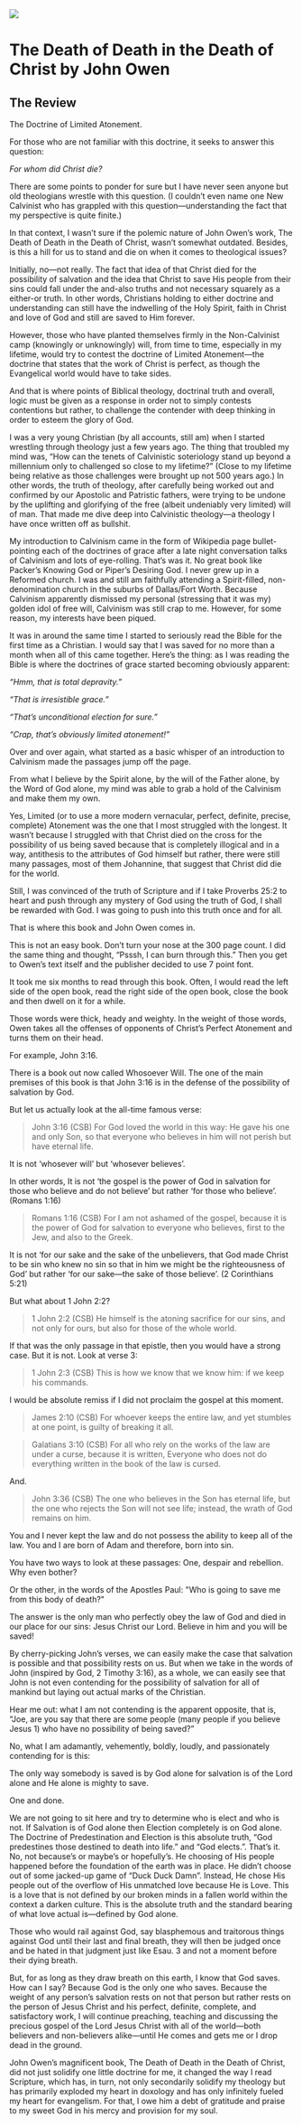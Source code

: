 <img class="intro-right" src="../images/book-death-of-death-owen.jpg">

# The Death of Death in the Death of Christ by John Owen

## The Review

The Doctrine of Limited Atonement.

For those who are not familiar with this doctrine, it seeks to answer this question:

*For whom did Christ die?*

There are some points to ponder for sure but I have never seen anyone but old theologians wrestle with this question. (I couldn’t even name one New Calvinist who has grappled with this question—understanding the fact that my perspective is quite finite.)

In that context, I wasn’t sure if the polemic nature of John Owen’s work, The Death of Death in the Death of Christ, wasn’t somewhat outdated. Besides, is this a hill for us to stand and die on when it comes to theological issues?

Initially, no—not really. The fact that idea of that Christ died for the possibility of salvation and the idea that Christ to save His people from their sins could fall under the and-also truths and not necessary squarely as a either-or truth. In other words, Christians holding to either doctrine and understanding can still have the indwelling of the Holy Spirit, faith in Christ and love of God and still are saved to Him forever.

However, those who have planted themselves firmly in the Non-Calvinist camp (knowingly or unknowingly) will, from time to time, especially in my lifetime, would try to contest the doctrine of Limited Atonement—the doctrine that states that the work of Christ is perfect, as though the Evangelical world would have to take sides.

And that is where points of Biblical theology, doctrinal truth and overall, logic must be given as a response in order not to simply contests contentions but rather, to challenge the contender with deep thinking in order to esteem the glory of God.

I was a very young Christian (by all accounts, still am) when I started wrestling through theology just a few years ago. The thing that troubled my mind was, “How can the tenets of Calvinistic soteriology stand up beyond a millennium only to challenged so close to my lifetime?” (Close to my lifetime being relative as those challenges were brought up not 500 years ago.) In other words, the truth of theology, after carefully being worked out and confirmed by our Apostolic and Patristic fathers, were trying to be undone by the uplifting and glorifying of the free (albeit undeniably very limited) will of man. That made me dive deep into Calvinistic theology—a theology I have once written off as bullshit.

My introduction to Calvinism came in the form of Wikipedia page bullet-pointing each of the doctrines of grace after a late night conversation talks of Calvinism and lots of eye-rolling. That’s was it. No great book like Packer’s Knowing God or Piper’s Desiring God. I never grew up in a Reformed church. I was and still am faithfully attending a Spirit-filled, non-denomination church in the suburbs of Dallas/Fort Worth. Because Calvinism apparently dismissed my personal (stressing that it was my) golden idol of free will, Calvinism was still crap to me. However, for some reason, my interests have been piqued.

It was in around the same time I started to seriously read the Bible for the first time as a Christian. I would say that I was saved for no more than a month when all of this came together. Here’s the thing: as I was reading the Bible is where the doctrines of grace started becoming obviously apparent:

*“Hmm, that is total depravity.”*

*“That is irresistible grace.”*

*“That’s unconditional election for sure.”*

*“Crap, that’s obviously limited atonement!”*

Over and over again, what started as a basic whisper of an introduction to Calvinism made the passages jump off the page.

From what I believe by the Spirit alone, by the will of the Father alone, by the Word of God alone, my mind was able to grab a hold of the Calvinism and make them my own.

Yes, Limited (or to use a more modern vernacular, perfect, definite, precise, complete) Atonement was the one that I most struggled with the longest. It wasn’t because I struggled with that Christ died on the cross for the possibility of us being saved because that is completely illogical and in a way, antithesis to the attributes of God himself but rather, there were still many passages, most of them Johannine, that suggest that Christ did die for the world.

Still, I was convinced of the truth of Scripture and if I take Proverbs 25:2 to heart and push through any mystery of God using the truth of God, I shall be rewarded with God. I was going to push into this truth once and for all.

That is where this book and John Owen comes in.

This is not an easy book. Don’t turn your nose at the 300 page count. I did the same thing and thought, “Psssh, I can burn through this.” Then you get to Owen’s text itself and the publisher decided to use 7 point font.

It took me six months to read through this book. Often, I would read the left side of the open book, read the right side of the open book, close the book and then dwell on it for a while.

Those words were thick, heady and weighty. In the weight of those words, Owen takes all the offenses of opponents of Christ’s Perfect Atonement and turns them on their head.

For example, John 3:16.

There is a book out now called Whosoever Will. The one of the main premises of this book is that John 3:16 is in the defense of the possibility of salvation by God.

But let us actually look at the all-time famous verse:

>John 3:16 (CSB) For God loved the world in this way: He gave his one and only Son, so that everyone who believes in him will not perish but have eternal life.

It is not ‘whosever will’ but ‘whosever believes’.

In other words, It is not ‘the gospel is the power of God in salvation for those who believe and do not believe’ but rather ‘for those who believe’. (Romans 1:16)

>Romans 1:16 (CSB) For I am not ashamed of the gospel, because it is the power of God for salvation to everyone who believes, first to the Jew, and also to the Greek.

It is not ‘for our sake and the sake of the unbelievers, that God made Christ to be sin who knew no sin so that in him we might be the righteousness of God’ but rather ‘for our sake—the sake of those believe’. (2 Corinthians 5:21)

But what about 1 John 2:2?

>1 John 2:2 (CSB) He himself is the atoning sacrifice for our sins, and not only for ours, but also for those of the whole world.

If that was the only passage in that epistle, then you would have a strong case. But it is not. Look at verse 3:

>1 John 2:3 (CSB) This is how we know that we know him: if we keep his commands.

I would be absolute remiss if I did not proclaim the gospel at this moment.

>James 2:10 (CSB) For whoever keeps the entire law, and yet stumbles at one point, is guilty of breaking it all.

>Galatians 3:10 (CSB) For all who rely on the works of the law are under a curse, because it is written, Everyone who does not do everything written in the book of the law is cursed.

And.

>John 3:36 (CSB) The one who believes in the Son has eternal life, but the one who rejects the Son will not see life; instead, the wrath of God remains on him.

You and I never kept the law and do not possess the ability to keep all of the law. You and I are born of Adam and therefore, born into sin.

You have two ways to look at these passages: One, despair and rebellion. Why even bother?

Or the other, in the words of the Apostles Paul: "Who is going to save me from this body of death?"

The answer is the only man who perfectly obey the law of God and died in our place for our sins: Jesus Christ our Lord. Believe in him and you will be saved!

By cherry-picking John’s verses, we can easily make the case that salvation is possible and that possibility rests on us. But when we take in the words of John (inspired by God, 2 Timothy 3:16), as a whole, we can easily see that John is not even contending for the possibility of salvation for all of mankind but laying out actual marks of the Christian.

Hear me out: what I am not contending is the apparent opposite, that is, “Joe, are you say that there are some people (many people if you believe Jesus 1) who have no possibility of being saved?”

No, what I am adamantly, vehemently, boldly, loudly, and passionately contending for is this:

The only way somebody is saved is by God alone for salvation is of the Lord alone and He alone is mighty to save.

One and done.

We are not going to sit here and try to determine who is elect and who is not. If Salvation is of God alone then Election completely is on God alone. The Doctrine of Predestination and Election is this absolute truth, “God predestines those destined to death into life.” and “God elects.”. That’s it. No, not because’s or maybe’s or hopefully’s. He choosing of His people happened before the foundation of the earth was in place. He didn’t choose out of some jacked-up game of “Duck Duck Damn”. Instead, He chose His people out of the overflow of His unmatched love because He is Love. This is a love that is not defined by our broken minds in a fallen world within the context a darken culture. This is the absolute truth and the standard bearing of what love actual is—defined by God alone.

Those who would rail against God, say blasphemous and traitorous things against God until their last and final breath, they will then be judged once and be hated in that judgment just like Esau. 3 and not a moment before their dying breath.

But, for as long as they draw breath on this earth, I know that God saves. How can I say? Because God is the only one who saves. Because the weight of any person’s salvation rests on not that person but rather rests on the person of Jesus Christ and his perfect, definite, complete, and satisfactory work, I will continue preaching, teaching and discussing the precious gospel of the Lord Jesus Christ with all of the world—both believers and non-believers alike—until He comes and gets me or I drop dead in the ground.

John Owen’s magnificent book, The Death of Death in the Death of Christ, did not just solidify one little doctrine for me, it changed the way I read Scripture, which has, in turn, not only secondarily solidify my theology but has primarily exploded my heart in doxology and has only infinitely fueled my heart for evangelism. For that, I owe him a debt of gratitude and praise to my sweet God in his mercy and provision for my soul.
